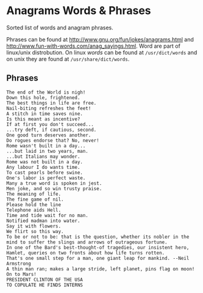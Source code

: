 Anagrams Words & Phrases
======================

Sorted list of words and anagram phrases. 

Phrases can be found at http://www.gnu.org/fun/jokes/anagrams.html and http://www.fun-with-words.com/anag_sayings.html.
Word are part of linux/unix distrobution. On linux *words* can be found at ````/usr/dict/words```` and on unix they are found at ````/usr/share/dict/words````.

Phrases
-------
````
The end of the World is nigh!   
Down this hole, frightened.
The best things in life are free.
Nail-biting refreshes the feet!
A stitch in time saves nine.
Is this meant as incentive?
If at first you don't succeed...
...try deft, if cautious, second.
One good turn deserves another.
Do rogues endorse that? No, never!
Rome wasn't built in a day...
...but laid in two years, man.
...but Italians may wonder.
Rome was not built in a day.
Any labour I do wants time.
To cast pearls before swine.
One's labor is perfect waste.
Many a true word is spoken in jest.
Men joke, and so win trusty praise.
The meaning of life.
The fine game of nil.
Please hold the line
Telephone aids Hell.
Time and tide wait for no man.
Notified madman into water.
Say it with flowers.
We flirt so this way.
To be or not to be: that is the question, whether its nobler in the mind to suffer the slings and arrows of outrageous fortune.
In one of the Bard's best-thought-of tragedies, our insistent hero, Hamlet, queries on two fronts about how life turns rotten.
That's one small step for a man, one giant leap for mankind. --Neil Armstrong
A thin man ran; makes a large stride, left planet, pins flag on moon! On to Mars!
PRESIDENT CLINTON OF THE USA
TO COPULATE HE FINDS INTERNS
````
